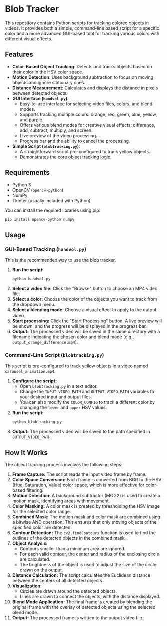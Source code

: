 # Blob Tracker

This repository contains Python scripts for tracking colored objects in videos. It provides both a simple, command-line based script for a specific color and a more advanced GUI-based tool for tracking various colors with different visual effects.

## Features

  * **Color-Based Object Tracking**: Detects and tracks objects based on their color in the HSV color space.
  * **Motion Detection**: Uses background subtraction to focus on moving objects and ignore stationary ones.
  * **Distance Measurement**: Calculates and displays the distance in pixels between detected objects.
  * **GUI Interface (`handvol.py`)**:
      * Easy-to-use interface for selecting video files, colors, and blend modes.
      * Supports tracking multiple colors: orange, red, green, blue, yellow, and purple.
      * Offers various blend modes for creative visual effects: difference, add, subtract, multiply, and screen.
      * Live preview of the video processing.
      * Progress bar and the ability to cancel the processing.
  * **Simple Script (`blobtracking.py`)**:
      * A straightforward script pre-configured to track yellow objects.
      * Demonstrates the core object tracking logic.

## Requirements

  * Python 3
  * OpenCV (`opencv-python`)
  * NumPy
  * Tkinter (usually included with Python)

You can install the required libraries using pip:

```bash
pip install opencv-python numpy
```

## Usage

### GUI-Based Tracking (`handvol.py`)

This is the recommended way to use the blob tracker.

1.  **Run the script:**
    ```bash
    python handvol.py
    ```
2.  **Select a video file:** Click the "Browse" button to choose an MP4 video file.
3.  **Select a color:** Choose the color of the objects you want to track from the dropdown menu.
4.  **Select a blending mode:** Choose a visual effect to apply to the output video.
5.  **Start processing:** Click the "Start Processing" button. A live preview will be shown, and the progress will be displayed in the progress bar.
6.  **Output:** The processed video will be saved in the same directory with a filename indicating the chosen color and blend mode (e.g., `output_orange_difference.mp4`).

### Command-Line Script (`blobtracking.py`)

This script is pre-configured to track yellow objects in a video named `carousel_animation.mp4`.

1.  **Configure the script:**
      * Open `blobtracking.py` in a text editor.
      * Change the `INPUT_VIDEO_PATH` and `OUTPUT_VIDEO_PATH` variables to your desired input and output files.
      * You can also modify the `COLOR_CONFIG` to track a different color by changing the `lower` and `upper` HSV values.
2.  **Run the script:**
    ```bash
    python blobtracking.py
    ```
3.  **Output:** The processed video will be saved to the path specified in `OUTPUT_VIDEO_PATH`.

## How It Works

The object tracking process involves the following steps:

1.  **Frame Capture:** The script reads the input video frame by frame.
2.  **Color Space Conversion:** Each frame is converted from BGR to the HSV (Hue, Saturation, Value) color space, which is more effective for color-based filtering.
3.  **Motion Detection:** A background subtractor (MOG2) is used to create a motion mask, identifying areas with movement.
4.  **Color Masking:** A color mask is created by thresholding the HSV image for the selected color range.
5.  **Combined Mask:** The motion mask and color mask are combined using a bitwise AND operation. This ensures that only moving objects of the specified color are detected.
6.  **Contour Detection:** The `cv2.findContours` function is used to find the outlines of the detected objects in the combined mask.
7.  **Object Analysis:**
      * Contours smaller than a minimum area are ignored.
      * For each valid contour, the center and radius of the enclosing circle are calculated.
      * The brightness of the object is used to adjust the size of the circle drawn on the output.
8.  **Distance Calculation:** The script calculates the Euclidean distance between the centers of all detected objects.
9.  **Visualization:**
      * Circles are drawn around the detected objects.
      * Lines are drawn to connect the objects, with the distance displayed.
10. **Blend Mode Application:** The final frame is created by blending the original frame with the overlay of detected objects using the selected blend mode.
11. **Output:** The processed frame is written to the output video file.
